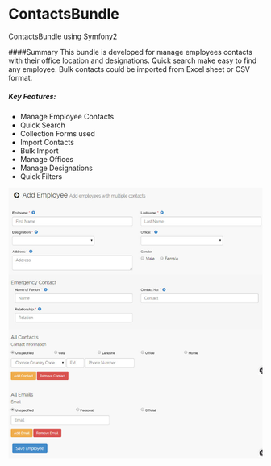 # ContactsBundle
ContactsBundle using Symfony2

####Summary
This bundle is developed for manage employees contacts with their office location and designations. Quick search make easy to find any employee. Bulk contacts could be imported from Excel sheet or CSV format.

##### Key Features:
* Manage Employee Contacts
* Quick Search
* Collection Forms used
* Import Contacts
* Bulk Import
* Manage Offices
* Manage Designations
* Quick Filters

![alt text](https://github.com/kamranshahzad/ContactsBundle/blob/master/contacts-screen.jpg "Screenshot")

